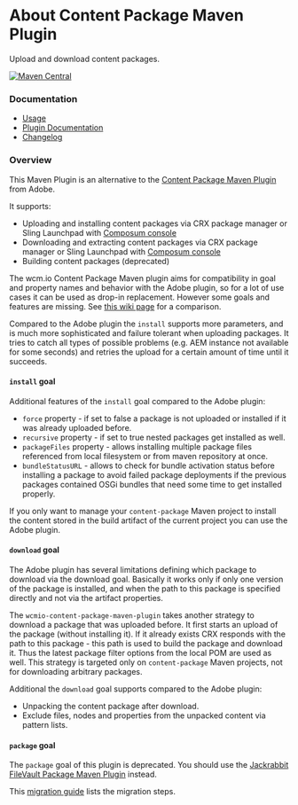 About Content Package Maven Plugin
==================================

Upload and download content packages.

[![Maven Central](https://maven-badges.herokuapp.com/maven-central/io.wcm.maven.plugins/wcmio-content-package-maven-plugin/badge.svg)](https://maven-badges.herokuapp.com/maven-central/io.wcm.maven.plugins/wcmio-content-package-maven-plugin)


### Documentation

* [Usage][usage]
* [Plugin Documentation][plugindocs]
* [Changelog][changelog]


### Overview

This Maven Plugin is an alternative to the [Content Package Maven Plugin][adobe-content-package-maven-plugin] from Adobe.

It supports:

* Uploading and installing content packages via CRX package manager or Sling Launchpad with [Composum console][composum]
* Downloading and extracting content packages via CRX package manager or Sling Launchpad with [Composum console][composum]
* Building content packages (deprecated)

The wcm.io Content Package Maven plugin aims for compatibility in goal and property names and behavior with the Adobe plugin, so for a lot of use cases it can be used as drop-in replacement. However some goals and features are missing. See [this wiki page](https://wcm-io.atlassian.net/wiki/x/-HkIAw) for a comparison.

Compared to the Adobe plugin the `install` supports more parameters, and is much more sophisticated and failure tolerant when uploading packages. It tries to catch all types of possible problems (e.g. AEM instance not available for some seconds) and retries the upload for a certain amount of time until it succeeds.


#### `install` goal

Additional features of the `install` goal compared to the Adobe plugin:

* `force` property - if set to false a package is not uploaded or installed if it was already
uploaded before.
* `recursive` property - if set to true nested packages get installed as well.
* `packageFiles` property - allows installing multiple package files referenced from local filesystem
or from maven repository at once.
* `bundleStatusURL` - allows to check for bundle activation status before installing a package to avoid failed package deployments if the previous packages contained OSGi bundles that need some time to get installed properly.

If you only want to manage your `content-package` Maven project to install the content stored in the build
artifact of the current project you can use the Adobe plugin.


#### `download` goal

The Adobe plugin has several limitations defining which package to download via the download goal. Basically
it works only if only one version of the package is installed, and when the path to this package is specified
directly and not via the artifact properties.

The `wcmio-content-package-maven-plugin` takes another strategy to download a package that was uploaded
before. It first starts an upload of the package (without installing it). If it already exists CRX responds
with the path to this package - this path is used to build the package and download it. Thus the latest
package filter options from the local POM are used as well. This strategy is targeted only on
`content-package` Maven projects, not for downloading arbitrary packages.

Additional the `download` goal supports compared to the Adobe plugin:

* Unpacking the content package after download.
* Exclude files, nodes and properties from the unpacked content via pattern lists.


#### `package` goal

The `package` goal of this plugin is deprecated. You should use the [Jackrabbit FileVault Package Maven Plugin][jackrabbit-filevault-package-maven-plugin] instead.

This [migration guide][package-migration-guide] lists the migration steps.



[usage]: usage.html
[plugindocs]: plugin-info.html
[changelog]: changes-report.html
[adobe-content-package-maven-plugin]: https://docs.adobe.com/docs/en/aem/6-3/develop/dev-tools/vlt-mavenplugin.html
[jackrabbit-filevault-package-maven-plugin]: http://jackrabbit.apache.org/filevault-package-maven-plugin/
[package-migration-guide]: https://wcm-io.atlassian.net/wiki/x/GYB1BQ
[composum]: https://github.com/ist-dresden/composum
